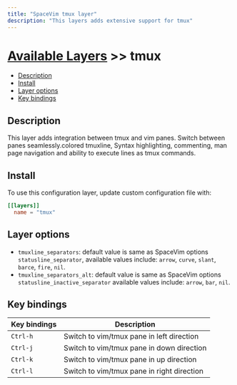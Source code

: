 ```yaml
---
title: "SpaceVim tmux layer"
description: "This layers adds extensive support for tmux"
---
```


# [Available Layers](../) >> tmux

<!-- vim-markdown-toc GFM -->

- [Description](#description)
- [Install](#install)
- [Layer options](#layer-options)
- [Key bindings](#key-bindings)

<!-- vim-markdown-toc -->

## Description

This layer adds integration between tmux and vim panes. Switch between panes
seamlessly.colored tmuxline, Syntax highlighting, commenting, man page navigation
and ability to execute lines as tmux commands.

## Install

To use this configuration layer, update custom configuration file with:

```toml
[[layers]]
  name = "tmux"
```

## Layer options

- `tmuxline_separators`: default value is same as SpaceVim options `statusline_separator`, available
  values include: `arrow`, `curve`, `slant`, `barce`, `fire`, `nil`.
- `tmuxline_separators_alt`: default value is same as SpaceVim options `statusline_inactive_separator`
  available values include: `arrow`, `bar`, `nil`.

## Key bindings

| Key bindings | Description                                |
| ------------ | ------------------------------------------ |
| `Ctrl-h`     | Switch to vim/tmux pane in left direction  |
| `Ctrl-j`     | Switch to vim/tmux pane in down direction  |
| `Ctrl-k`     | Switch to vim/tmux pane in up direction    |
| `Ctrl-l`     | Switch to vim/tmux pane in right direction |

